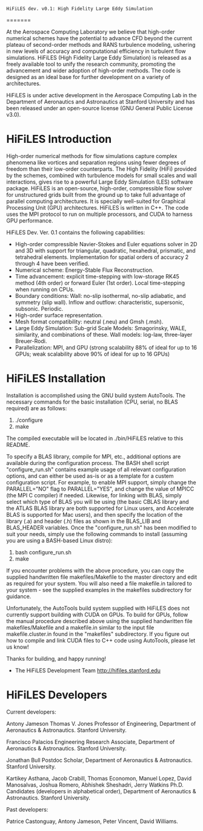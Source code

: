 	HiFiLES dev. v0.1: High Fidelity Large Eddy Simulation
=======

At the Aerospace Computing Laboratory we believe that high-order numerical schemes have the potential to advance CFD beyond the current plateau of second-order methods and RANS turbulence modeling, ushering in new levels of accuracy and computational efficiency in turbulent flow simulations. HiFiLES (High Fidelity Large Eddy Simulation) is released as a freely available tool to unify the research community, promoting the advancement and wider adoption of high-order methods. The code is designed as an ideal base for further development on a variety of architectures.

HiFiLES is under active development in the Aerospace Computing Lab in the Department of Aeronautics and Astronautics at Stanford University and has been released under an open-source license (GNU General Public License v3.0).


HiFiLES Introduction
=======

High-order numerical methods for flow simulations capture complex phenomena like vortices and separation regions using fewer degrees of freedom than their low-order counterparts. The High Fidelity (HiFi) provided by the schemes, combined with turbulence models for small scales and wall interactions, gives rise to a powerful Large Eddy Simulation (LES) software package. HiFiLES is an open-source, high-order, compressible flow solver for unstructured grids built from the ground up to take full advantage of parallel computing architectures. It is specially well-suited for Graphical Processing Unit (GPU) architectures. HiFiLES is written in C++. The code uses the MPI protocol to run on multiple processors, and CUDA to harness GPU performance.

HiFiLES Dev. Ver. 0.1 contains the following capabilities:

- High-order compressible Navier-Stokes and Euler equations solver in 2D and 3D with support for triangular, quadratic, hexahedral, prismatic, and tetrahedral elements. Implementation for spatial orders of accuracy 2 through 4 have been verified.
- Numerical scheme: Energy-Stable Flux Reconstruction.
- Time advancement: explicit time-stepping with low-storage RK45 method (4th order) or forward Euler (1st order). Local time-stepping when running on CPUs.
- Boundary conditions: Wall: no-slip isothermal, no-slip adiabatic, and symmetry (slip wall). Inflow and outflow: characteristic, supersonic, subsonic. Periodic.
- High-order surface representation.
- Mesh format compatibility: neutral (.neu) and Gmsh (.msh).
- Large Eddy Simulation: Sub-grid Scale Models: Smagorinsky, WALE, similarity, and combinations of these. Wall models: log-law, three-layer Breuer-Rodi.
- Parallelization: MPI, and GPU (strong scalability 88% of ideal for up to 16 GPUs; weak scalability above 90% of ideal for up to 16 GPUs)


HiFiLES Installation
=======

Installation is accomplished using the GNU build system AutoTools.  The necessary commands for the basic installation
(CPU, serial, no BLAS required) are as follows:

  1) ./configure
  2) make

The compiled executable will be located in ./bin/HiFiLES relative to this README.

To specify a BLAS library, compile for MPI, etc., additional options are available during the configuration process.
The BASH shell script "configure_run.sh" contains example usage of all relevant configuration options, and can either 
be used as-is or as a template for a custem configuration script. 
For example, to enable MPI support, simply change the PARALLEL="NO" flag to PARALLEL="YES", and change the value of
MPICC (the MPI C compiler) if needed.  Likewise, for linking with BLAS, simply select which type of BLAS you will be 
using (the basic CBLAS library and the ATLAS BLAS library are both supported for Linux users, and Accelerate BLAS is 
supported for Mac users), and then specify the location of the library (.a) and header (.h) files as shown in the 
BLAS_LIB and BLAS_HEADER variables. Once the "configure_run.sh" has been modified to suit your needs, simply use the
following commands to install (assuming you are using a BASH-based Linux distro):

  1) bash configure_run.sh
  2) make

If you encounter problems with the above procedure, you can copy the supplied handwritten file makefiles/Makefile to the master
directory and edit as required for your system. You will also need a file makefile.in tailored to your system - see the supplied
examples in the makefiles subdirectory for guidance.

Unfortunately, the AutoTools build system supplied with HiFiLES does not currently support building with CUDA on GPUs.
To build for GPUs, follow the manual procedure described above using the supplied handwritten file makefiles/Makefile
and a makefile.in similar to the input file makefile.cluster.in found in the "makefiles" subdirectory.
If you figure out how to compile and link CUDA files to C++ code using AutoTools, please let us know!

Thanks for building, and happy running!
- The HiFiLES Development Team
  http://hifiles.stanford.edu


HiFiLES Developers
=======

Current developers:

Antony Jameson
Thomas V. Jones Professor of Engineering, Department of Aeronautics & Astronautics. Stanford University.

Francisco Palacios
Engineering Research Associate, Department of Aeronautics & Astronautics. Stanford University.

Jonathan Bull
Postdoc Scholar, Department of Aeronautics & Astronautics. Stanford University.

Kartikey Asthana, Jacob Crabill, Thomas Economon, Manuel Lopez, David Manosalvas, Joshua Romero, Abhishek Sheshadri, Jerry Watkins
Ph.D. Candidates (developers in alphabetical order), Department of Aeronautics & Astronautics. Stanford University.

Past developers:

Patrice Castonguay, Antony Jameson, Peter Vincent, David Williams.
